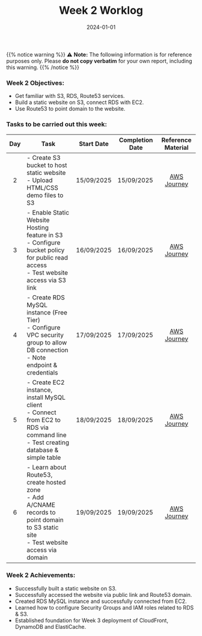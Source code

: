 ﻿---
title: "Week 2 Worklog"
date: "2024-01-01"
weight: 1
chapter: false
pre: " <b> 1.2. </b> "
---
{{% notice warning %}} 
⚠️ **Note:** The following information is for reference purposes only. Please **do not copy verbatim** for your own report, including this warning.
{{% /notice %}}


### Week 2 Objectives:

* Get familiar with S3, RDS, Route53 services.
* Build a static website on S3, connect RDS with EC2.
* Use Route53 to point domain to the website.

### Tasks to be carried out this week:
| Day | Task | Start Date | Completion Date | Reference Material |
| :-: | --- | ---------- | --------------- | :-: |
| 2 | - Create S3 bucket to host static website<br>- Upload HTML/CSS demo files to S3 | 15/09/2025 | 15/09/2025 | [AWS Journey](https://cloudjourney.awsstudygroup.com/) |
| 3 | - Enable Static Website Hosting feature in S3<br>- Configure bucket policy for public read access<br>- Test website access via S3 link | 16/09/2025 | 16/09/2025 | [AWS Journey](https://cloudjourney.awsstudygroup.com/) |
| 4 | - Create RDS MySQL instance (Free Tier)<br>- Configure VPC security group to allow DB connection<br>- Note endpoint & credentials | 17/09/2025 | 17/09/2025 | [AWS Journey](https://cloudjourney.awsstudygroup.com/) |
| 5 | - Create EC2 instance, install MySQL client<br>- Connect from EC2 to RDS via command line<br>- Test creating database & simple table | 18/09/2025 | 18/09/2025 | [AWS Journey](https://cloudjourney.awsstudygroup.com/) |
| 6 | - Learn about Route53, create hosted zone<br>- Add A/CNAME records to point domain to S3 static site<br>- Test website access via domain | 19/09/2025 | 19/09/2025 | [AWS Journey](https://cloudjourney.awsstudygroup.com/) |


### Week 2 Achievements:

* Successfully built a static website on S3.
* Successfully accessed the website via public link and Route53 domain.
* Created RDS MySQL instance and successfully connected from EC2.
* Learned how to configure Security Groups and IAM roles related to RDS & S3.
* Established foundation for Week 3 deployment of CloudFront, DynamoDB and ElastiCache.


